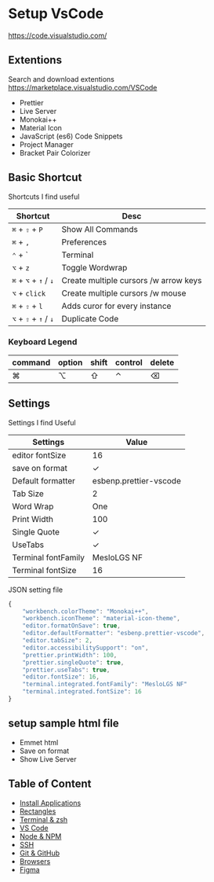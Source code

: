 # Setup VsCode

https://code.visualstudio.com/

## Extentions

Search and download extentions<br />
https://marketplace.visualstudio.com/VSCode

- Prettier
- Live Server
- Monokai++
- Material Icon
- JavaScript (es6) Code Snippets
- Project Manager
- Bracket Pair Colorizer

## Basic Shortcut

Shortcuts I find useful

| Shortcut              | Desc                                  |
| --------------------- | ------------------------------------- |
| `⌘` + `⇧` + `P`       | Show All Commands                     |
| `⌘` + `,`             | Preferences                           |
| `⌃` + `               | Terminal                              |
| `⌥` + `z`             | Toggle Wordwrap                       |
| `⌘` + `⌥` + `↑` / `↓` | Create multiple cursors /w arrow keys |
| `⌥` + `click`         | Create multiple cursors /w mouse      |
| `⌘` + `⇧` + `l`       | Adds curor for every instance         |
| `⌥` + `⇧` + `↑` / `↓` | Duplicate Code                        |

### Keyboard Legend

| command | option | shift | control | delete |
| ------- | ------ | ----- | ------- | ------ |
| ⌘       | ⌥      | ⇧     | ⌃       | ⌫      |

## Settings

Settings I find Useful

| Settings            | Value                  |
| ------------------- | ---------------------- |
| editor fontSize     | 16                     |
| save on format      | ✓                      |
| Default formatter   | esbenp.prettier-vscode |
| Tab Size            | 2                      |
| Word Wrap           | One                    |
| Print Width         | 100                    |
| Single Quote        | ✓                      |
| UseTabs             | ✓                      |
| Terminal fontFamily | MesloLGS NF            |
| Terminal fontSize   | 16                     |

JSON setting file

```js
{
    "workbench.colorTheme": "Monokai++",
    "workbench.iconTheme": "material-icon-theme",
    "editor.formatOnSave": true,
    "editor.defaultFormatter": "esbenp.prettier-vscode",
    "editor.tabSize": 2,
    "editor.accessibilitySupport": "on",
    "prettier.printWidth": 100,
    "prettier.singleQuote": true,
    "prettier.useTabs": true,
    "editor.fontSize": 16,
    "terminal.integrated.fontFamily": "MesloLGS NF"
    "terminal.integrated.fontSize": 16
}
```

## setup sample html file

- Emmet html
- Save on format
- Show Live Server

## Table of Content

- [Install Applications](02-install-and-setup.md)
- [Rectangles](03-rectangles.md)
- [Terminal & zsh](04-setup-terminal-zsh.md)
- [VS Code](05-vscode.md)
- [Node & NPM](06-node-npm.md)
- [SSH](07-ssh.md)
- [Git & GitHub](08-git-setup.md)
- [Browsers](09-browsers.md)
- [Figma](10-figma.md)
